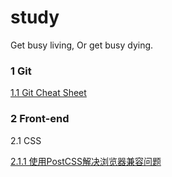# study
Get busy living, Or get busy dying.

### 1 Git
[1.1 Git Cheat Sheet](https://github.com/FEYeh/study/blob/master/Git/Git%20Cheat%20Sheet.md)

### 2 Front-end

2.1 CSS

[2.1.1 使用PostCSS解决浏览器兼容问题](https://github.com/FEYeh/study/blob/master/Front-end/CSS/broswer-compatibility.md)
